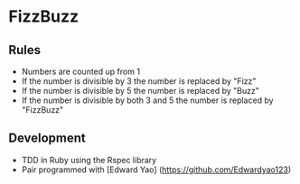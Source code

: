 FizzBuzz
========

Rules
-----
* Numbers are counted up from 1
* If the number is divisible by 3 the number is replaced by "Fizz"
* If the number is divisible by 5 the number is replaced by "Buzz"
* If the number is divisible by both 3 and 5 the number is replaced by "FizzBuzz"

Development
-----------

* TDD in Ruby using the Rspec library
* Pair programmed with [Edward Yao] (https://github.com/Edwardyao123)
